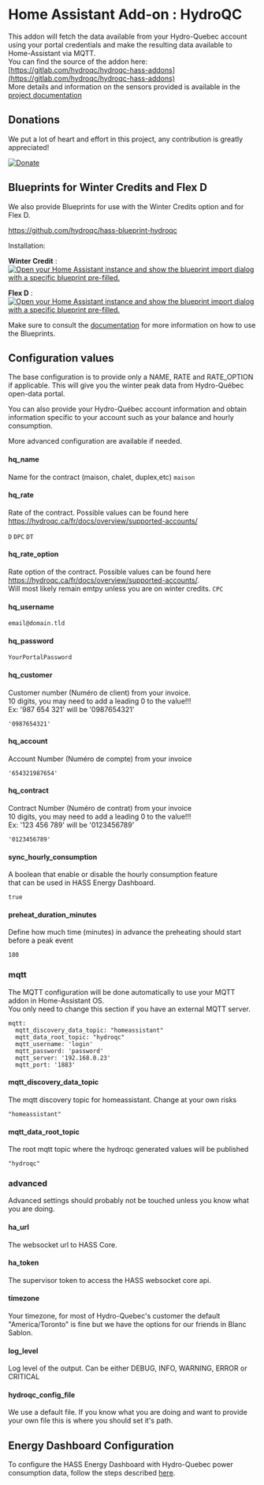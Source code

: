 # Home Assistant Add-on : HydroQC

This addon will fetch the data available from your Hydro-Quebec account using your portal credentials and make the resulting data available to Home-Assistant via MQTT.\
You can find the source of the addon here: [https://gitlab.com/hydroqc/hydroqc-hass-addons](https://gitlab.com/hydroqc/hydroqc-hass-addons) \
More details and information on the sensors provided is available in the [project documentation](https://hydroqc.ca)

## Donations

We put a lot of heart and effort in this project, any contribution is greatly appreciated!

[![Donate](https://img.shields.io/badge/Donate-Hydroqc-green)](https://hydroqc.ca/en/donations)

## Blueprints for Winter Credits and Flex D

We also provide Blueprints for use with the Winter Credits option and for Flex D.

https://github.com/hydroqc/hass-blueprint-hydroqc

Installation:

**Winter Credit** : [![Open your Home Assistant instance and show the blueprint import dialog with a specific blueprint pre-filled.](https://my.home-assistant.io/badges/blueprint_import.svg)](https://my.home-assistant.io/redirect/blueprint_import/?blueprint_url=https%3A%2F%2Fraw.githubusercontent.com%2Fhydroqc%2Fhass-blueprint-hydroqc%2Fmain%2Fhydroqc-winter-credits.yaml)

**Flex D** : [![Open your Home Assistant instance and show the blueprint import dialog with a specific blueprint pre-filled.](https://my.home-assistant.io/badges/blueprint_import.svg)](https://my.home-assistant.io/redirect/blueprint_import/?blueprint_url=https%3A%2F%2Fraw.githubusercontent.com%2Fhydroqc%2Fhass-blueprint-hydroqc%2Fmain%2Fhydroqc-flex-d.yaml)

Make sure to consult the [documentation](https://hydroqc.ca/en/docs) for more information on how to use the Blueprints.

## Configuration values

The base configuration is to provide only a NAME, RATE and RATE_OPTION if applicable. This will give you the winter peak data from Hydro-Québec open-data portal.

You can also provide your Hydro-Québec account information and obtain information specific to your account such as your balance and hourly consumption.

More advanced configuration are available if needed.

#### hq_name

Name for the contract (maison, chalet, duplex,etc)
```maison```

#### hq_rate
Rate of the contract. Possible values can be found here https://hydroqc.ca/fr/docs/overview/supported-accounts/

```D```
```DPC```
```DT```

#### hq_rate_option
Rate option of the contract. Possible values can be found here https://hydroqc.ca/fr/docs/overview/supported-accounts/. \
Will most likely remain emtpy unless you are on winter credits.
```CPC```


#### hq_username

```email@domain.tld```

#### hq_password

```YourPortalPassword```

#### hq_customer

Customer number (Numéro de client) from your invoice.\
10 digits, you may need to add a leading 0 to the value!!!\
Ex: '987 654 321' will be '0987654321'

```'0987654321'```

#### hq_account

Account Number (Numéro de compte) from your invoice

```'654321987654'```

#### hq_contract
Contract Number (Numéro de contrat) from your invoice\
10 digits, you may need to add a leading 0 to the value!!!\
Ex: '123 456 789' will be '0123456789'

```'0123456789'```

#### sync_hourly_consumption
A boolean that enable or disable the hourly consumption feature\
that can be used in HASS Energy Dashboard.

```true```

#### preheat_duration_minutes
Define how much time (minutes) in advance
the preheating should start before a peak event

```180```

### mqtt

The MQTT configuration will be done automatically to use your MQTT addon in Home-Assistant OS. \
You only need to change this section if you have an external MQTT server.

```
mqtt:
  mqtt_discovery_data_topic: "homeassistant"
  mqtt_data_root_topic: "hydroqc"
  mqtt_username: 'login'
  mqtt_password: 'password'
  mqtt_server: '192.168.0.23'
  mqtt_port: '1883'

```

#### mqtt_discovery_data_topic

The mqtt discovery topic for homeassistant. Change at your own risks

```"homeassistant"```

#### mqtt_data_root_topic

The root mqtt topic where the hydroqc generated values will be published

```"hydroqc"```

### advanced

Advanced settings should probably not be touched unless you know what you are doing.

#### ha_url

The websocket url to HASS Core.

#### ha_token

The supervisor token to access the HASS websocket core api.

#### timezone

Your timezone, for most of Hydro-Quebec's customer the default "America/Toronto" is fine but we have the options for our friends in Blanc Sablon.

#### log_level

Log level of the output. Can be either DEBUG, INFO, WARNING, ERROR or CRITICAL

#### hydroqc_config_file

We use a default file. If you know what you are doing and want to provide your own file this is where you should set it's path.

## Energy Dashboard Configuration

To configure the HASS Energy Dashboard with Hydro-Quebec power consumption data, follow the steps described [here](https://hydroqc.ca/en/docs/configuration/home-assistant-specific/).
